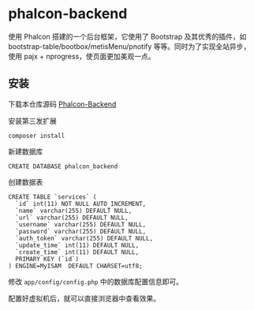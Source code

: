 # phalcon-backend

使用 Phalcon 搭建的一个后台框架，它使用了 Bootstrap 及其优秀的插件，如 bootstrap-table/bootbox/metisMenu/pnotify 等等。同时为了实现全站异步，使用 pajx + nprogress，使页面更加美观一点。

## 安装

下载本仓库源码 [Phalcon-Backend](https://github.com/aisuhua/phalcon-backend)

安装第三发扩展

    composer install

新建数据库

    CREATE DATABASE phalcon_backend

创建数据表

    CREATE TABLE `services` (
      `id` int(11) NOT NULL AUTO_INCREMENT,
      `name` varchar(255) DEFAULT NULL,
      `url` varchar(255) DEFAULT NULL,
      `username` varchar(255) DEFAULT NULL,
      `password` varchar(255) DEFAULT NULL,
      `auth_token` varchar(255) DEFAULT NULL,
      `update_time` int(11) DEFAULT NULL,
      `create_time` int(11) DEFAULT NULL,
      PRIMARY KEY (`id`)
    ) ENGINE=MyISAM  DEFAULT CHARSET=utf8;

修改 `app/config/config.php` 中的数据库配置信息即可。

配置好虚拟机后，就可以直接浏览器中查看效果。

